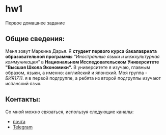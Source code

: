 # hw1
Первое домашнее задание
## Общие сведения:
Меня зовут Маркина Дарья. Я **студент первого курса бакалавриата образовательной программы** *"Иностранные языки и межкультурная коммуникация"* в **Национальном Исследовательском Университете "Высшая Школа Экономики".** В университете я изучаю, главным образом, языки, а именно: английский и японский. Моя группа - *БИЯ1711*. я в первой подгруппе, а ребята из второй подгруппы изучают испанский язык.
## Контакты:
Со мной можно связаться, используя следующие каналы:
* [почта](mailto:damarkina@edu.hse.ru)
* [Telegram](https://t.me/DaMarkina)
